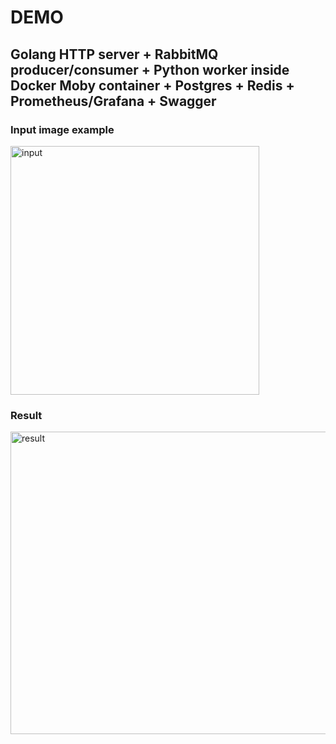 # DEMO
## Golang HTTP server + RabbitMQ producer/consumer + Python worker inside Docker Moby container + Postgres + Redis + Prometheus/Grafana + Swagger

### Input image example
<img width="398" height="398" alt="input" src="https://github.com/user-attachments/assets/97a262f3-e699-489b-bfc9-2a672b83ee33" />

### Result
<img width="523" height="484" alt="result" src="https://github.com/user-attachments/assets/46b3145c-7d05-4275-846c-c6830201cf81" />

